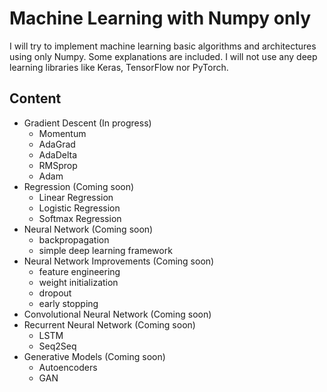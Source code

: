 # Machine Learning with Numpy only
I will try to implement machine learning basic algorithms and architectures using only Numpy. Some explanations are included. I will not use any deep learning libraries like Keras, TensorFlow nor PyTorch.

## Content
- Gradient Descent (In progress)
    - Momentum
    - AdaGrad
    - AdaDelta
    - RMSprop
    - Adam
- Regression (Coming soon)
    - Linear Regression
    - Logistic Regression
    - Softmax Regression
- Neural Network (Coming soon)
    - backpropagation
    - simple deep learning framework
- Neural Network Improvements (Coming soon)
    - feature engineering
    - weight initialization
    - dropout
    - early stopping
- Convolutional Neural Network (Coming soon)
- Recurrent Neural Network (Coming soon)
    - LSTM
    - Seq2Seq
- Generative Models (Coming soon)
    - Autoencoders
    - GAN
